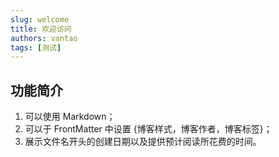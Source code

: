 ```yaml
---
slug: welcome
title: 欢迎访问
authors: vantao
tags: [测试]
---
```


## 功能简介

1. 可以使用 Markdown；
2. 可以于 FrontMatter 中设置 {博客样式，博客作者，博客标签}；
3. 展示文件名开头的创建日期以及提供预计阅读所花费的时间。
